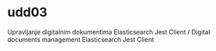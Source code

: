 # udd03
Upravljanje digitalnim dokumentima Elasticsearch Jest Client / Digital documents management Elasticsearch Jest Client
